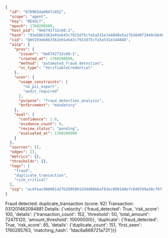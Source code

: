 ```json
{
  "id": "078965da0847c852",
  "scope": "agent",
  "key": "RESULT",
  "epoch": 1760290509,
  "host_pid": "9e6742732c60:1",
  "hash": "93eb8b3362e01eb43c7913d75cfa5a531e144848e5a17b38d0f2849cbb48491e",
  "cid": "QmV193eb8b3362e01eb43c7913d75cfa5a531e144848",
  "aicp": {
    "prov": {
      "issuer": "9e6742732c60:1",
      "created_at": 1760290509,
      "method": "automated_fraud_detection",
      "vc_type": "VerifiableCredential"
    },
    "ucon": {
      "usage_constraints": [
        "no_pii_export",
        "audit_required"
      ],
      "purpose": "fraud_detection_analysis",
      "enforcement": "mandatory"
    },
    "eval": {
      "confidence": 1.0,
      "evidence_count": 0,
      "review_status": "pending",
      "evaluated_at": 1760290509
    }
  },
  "sources": [],
  "edges": [],
  "metrics": {},
  "thresholds": {},
  "tags": [
    "fraud",
    "duplicate_transaction",
    "risk_critical"
  ],
  "sig": "ac4feac980081427b2895801d34d80b6af83ec899140e7c0d0769a58cf8711aa"
}
```

Fraud detected: duplicate_transaction (score: 92)
Transaction: 031201462094881
Details: {'velocity': {'fraud_detected': True, 'risk_score': 100, 'details': {'transaction_count': 152, 'threshold': 50, 'total_amount': 72475120, 'amount_threshold': 10000000}}, 'duplicate': {'fraud_detected': True, 'risk_score': 85, 'details': {'duplicate_count': 151, 'first_seen': 1760285763, 'matching_hash': '1dac8a668721a731'}}}